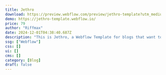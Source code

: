```yaml
---
title: Jethro
download: https://preview.webflow.com/preview/jethro-template?utm_medium=preview_link&utm_source=designer&utm_content=jethro-template&preview=0888f13ce3b6915fc41696d92b2182e7&locale=en&workflow=preview
demo: https://jethro-template.webflow.io/
price: 79
author: "Riffmax"
date: 2024-12-01T04:38:40.687Z
description: "This is Jethro, a Webflow Template for blogs that want to look cool and modern. Initially made as a blog travel, this template can be customized for any other niche, from serious news to personal subjects. It comes with the option for e-commerce."
ssg: ["Webflow"]
css: []
ui: []
cms: []
category: [Blog]
draft: false
---
```

